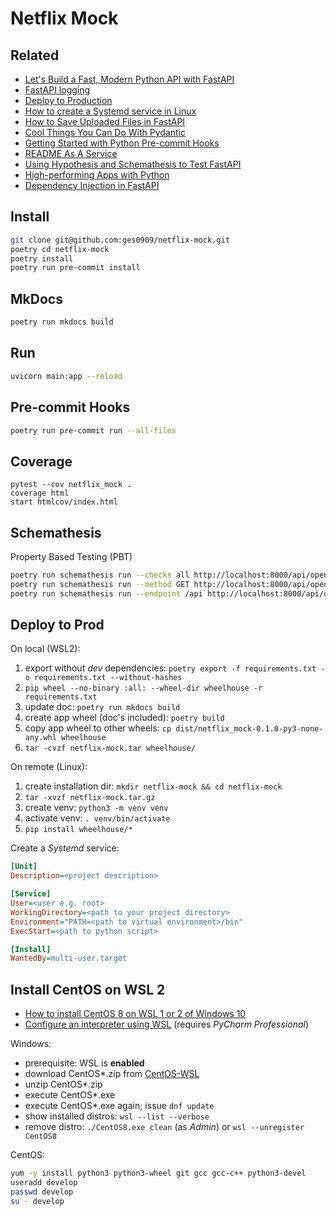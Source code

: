 # Netflix Mock

## Related

- [Let's Build a Fast, Modern Python API with FastAPI](https://www.youtube.com/watch?v=sBVb4IB3O_U)
- [FastAPI logging](https://philstories.medium.com/fastapi-logging-f6237b84ea64)
- [Deploy to Production](https://flask.palletsprojects.com/en/latest/tutorial/deploy/)
- [How to create a Systemd service in Linux](https://www.shubhamdipt.com/blog/how-to-create-a-systemd-service-in-linux/)
- [How to Save Uploaded Files in FastAPI](https://levelup.gitconnected.com/how-to-save-uploaded-files-in-fastapi-90786851f1d3)
- [Cool Things You Can Do With Pydantic](https://medium.com/swlh/cool-things-you-can-do-with-pydantic-fc1c948fbde0)
- [Getting Started with Python Pre-commit Hooks](https://towardsdatascience.com/getting-started-with-python-pre-commit-hooks-28be2b2d09d5)
- [README As A Service](https://readme.so/de)
- [Using Hypothesis and Schemathesis to Test FastAPI](https://testdriven.io/blog/fastapi-hypothesis/)
- [High-performing Apps with Python](https://www.toptal.com/python/build-high-performing-apps-with-the-python-fastapi-framework)
- [Dependency Injection in FastAPI](https://levelup.gitconnected.com/dependency-injection-in-fastapi-111e3e7aad28)

## Install

```sh
git clone git@github.com:ges0909/netflix-mock.git
poetry cd netflix-mock
poetry install
poetry run pre-commit install
```

## MkDocs

```sh
poetry run mkdocs build
```

## Run

```sh
uvicorn main:app --reload
```

## Pre-commit Hooks

```sh
poetry run pre-commit run --all-files
```

## Coverage

```shell
pytest --cov netflix_mock .
coverage html
start htmlcov/index.html
```

## Schemathesis

Property Based Testing (PBT)

```sh
poetry run schemathesis run --checks all http://localhost:8000/api/openapi.json
poetry run schemathesis run --method GET http://localhost:8000/api/openapi.json
poetry run schemathesis run --endpoint /api http://localhost:8000/api/openapi.json
```

## Deploy to Prod

On local (WSL2):

1. export without _dev_ dependencies: `poetry export -f requirements.txt -o requirements.txt --without-hashes`
1. `pip wheel --no-binary :all: --wheel-dir wheelhouse -r requirements.txt`
1. update doc: `poetry run mkdocs build`
1. create app wheel (doc's included): `poetry build`
1. copy app wheel to other wheels: `cp dist/netflix_mock-0.1.0-py3-none-any.whl wheelhouse`
1. `tar -cvzf netflix-mock.tar wheelhouse/`

<!--
`pip download --only-binary :all: --dest wheelhouse --platform linux_x86_64 --python-version 3.6.8 --implementation cp -r requirements.txt `
-->

On remote (Linux):

1. create installation dir: `mkdir netflix-mock && cd netflix-mock`
1. `tar -xvzf netflix-mock.tar.gz`
1. create venv: `python3 -m venv venv`
1. activate venv: `. venv/bin/activate`
1. `pip install wheelhouse/*`

Create a _Systemd_ service:

```ini
[Unit]
Description=<project description>

[Service]
User=<user e.g. root>
WorkingDirectory=<path to your project directory>
Environment="PATH=<path to virtual environment>/bin"
ExecStart=<path to python script>

[Install]
WantedBy=multi-user.target
```

## Install CentOS on WSL 2

- [How to install CentOS 8 on WSL 1 or 2 of Windows 10](https://www.how2shout.com/how-to/how-to-install-centos-8-on-wsl-windows-10.html)
- [Configure an interpreter using WSL](https://www.jetbrains.com/help/pycharm/using-wsl-as-a-remote-interpreter.html) (requires _PyCharm Professional_)

Windows:

- prerequisite: WSL is **enabled**
- download CentOS\*.zip from [CentOS-WSL](https://github.com/mishamosher/CentOS-WSL)
- unzip CentOS\*.zip
- execute CentOS\*.exe
- execute CentOS\*.exe again; issue `dnf update`
- show installed distros: `wsl --list --verbose`
- remove distro: `./CentOS8.exe clean` (as _Admin_) or `wsl --unregister CentOS8`

CentOS:

```sh
yum -y install python3 python3-wheel git gcc gcc-c++ python3-devel
useradd develop
passwd develop
su - develop
```
